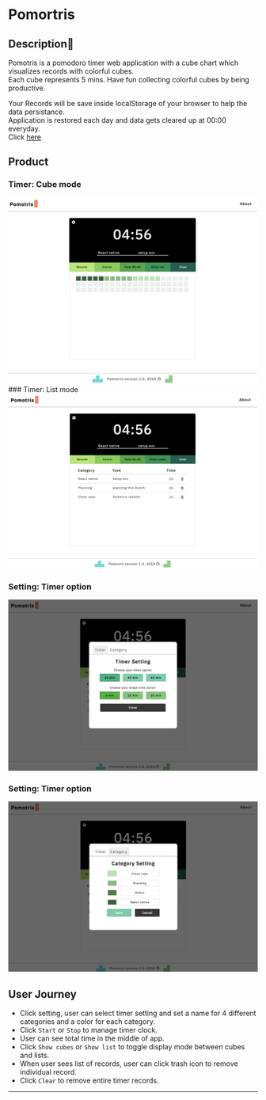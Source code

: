 # Pomortris

## Description:page_facing_up:

Pomotris is a pomodoro timer web application with a cube chart which visualizes records with colorful cubes.  
Each cube represents 5 mins. Have fun collecting colorful cubes by being productive.

Your Records will be save inside localStorage of your browser to help the data persistance.  
Application is restored each day and data gets cleared up at 00:00 everyday.  
Click [here](https://pomotris.surge.sh)

## Product

### Timer: Cube mode

<img src="img/product0.png" width="600" display="inline">
### Timer: List mode  

<img src="img/product1.png" width="600" display="inline">

### Setting: Timer option

<img src="img/product2.png" width="600" display="inline">

### Setting: Timer option

<img src="img/product3.png" width="600" display="inline">

## User Journey

* Click setting, user can select timer setting and set a name for 4 different categories and a color for each category.
* Click `Start` or `Stop` to manage timer clock.
* User can see total time in the middle of app.
* Click `Show cubes` or `Show list` to toggle display mode between cubes and lists.
* When user sees list of records, user can click trash icon to remove individual record.
* Click `Clear` to remove entire timer records.

---
